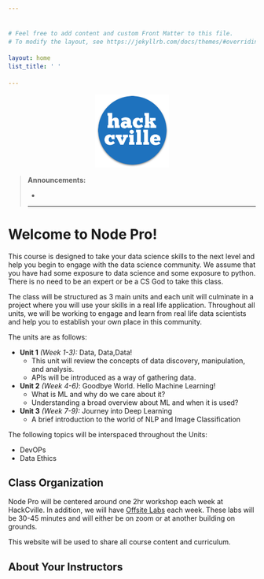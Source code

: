 ```yaml
---


# Feel free to add content and custom Front Matter to this file.
# To modify the layout, see https://jekyllrb.com/docs/themes/#overriding-theme-defaults

layout: home
list_title: ' '

---
```




<div style="text-align: center"><img src="HC.png" width="150" /></div>





> **Announcements:**
>
> *  
>
>   ----
>
>   

# Welcome to Node Pro! 



This course is designed to take your data science skills to the next level and help you begin to engage with the data science community. We assume that you have had some exposure to data science and some exposure  to python. There is no need to be an expert or be a CS God to take this class. 



The class will be structured as 3 main units and each unit will culminate in a project where you will use your skills in a real life application. Throughout all units, we will be working to engage and learn from real life data scientists and help you to establish your own place in this community. 

The units are as follows:

* **Unit 1** *(Week 1-3):*  Data, Data,Data!
  * This unit will review the concepts of data discovery, manipulation, and analysis. 
  * APIs will be introduced as a way of gathering data.
* **Unit 2**     *(Week 4-6)*:  Goodbye World. Hello Machine Learning!
  * What is ML and why do we care about it?
  * Understanding a broad overview about ML and when it is used?
* **Unit 3** *(Week 7-9):* Journey into Deep Learning
  * A brief introduction to the world of NLP and Image Classification

The following topics will be interspaced throughout the Units:

* DevOPs
* Data Ethics





## Class Organization

Node Pro will be centered around one 2hr workshop each week at HackCville. In addition, we  will have <u>Offsite Labs</u> each week. These labs will be 30-45 minutes and will either be on zoom or at another building on grounds. 



This website will be used to share all course content and curriculum. 





## About Your Instructors

